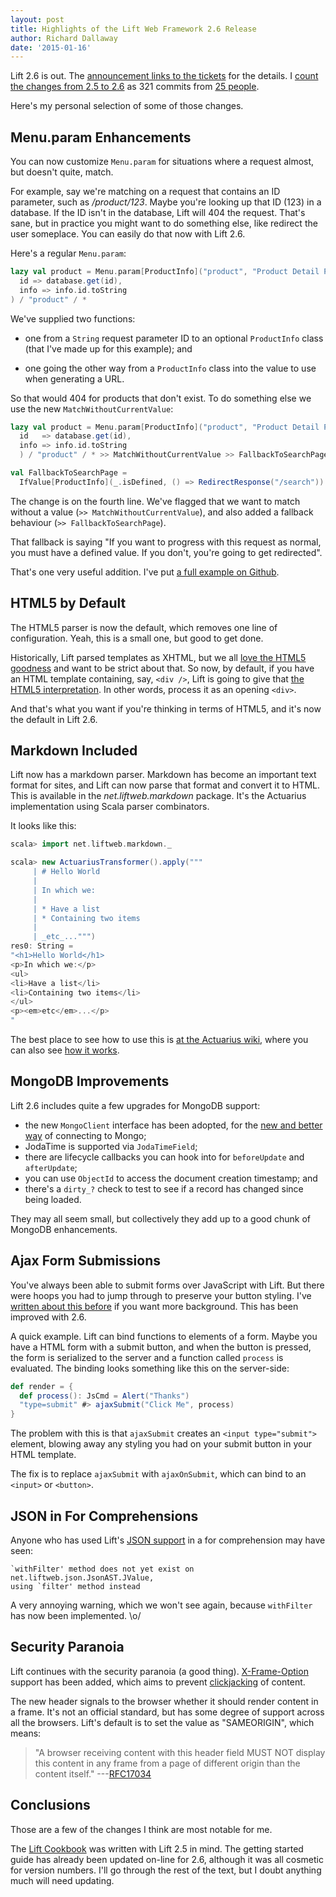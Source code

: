 ```yaml
---
layout: post
title: Highlights of the Lift Web Framework 2.6 Release
author: Richard Dallaway
date: '2015-01-16'
---
```


Lift 2.6 is out. The [announcement links to the tickets](http://liftweb.net/26) for the details. I [count the changes from 2.5 to 2.6](https://gist.github.com/d6y/942d0780f9a166eea887) as 321 commits from [25 people](https://gist.github.com/d6y/9a9bed8d3eaab641af87).

Here's my personal selection of some of those changes.

<!-- break -->

## Menu.param Enhancements

You can now customize `Menu.param` for situations where a request almost, but doesn't quite, match.

For example, say we're matching on a request that contains an ID parameter, such as _/product/123_. Maybe you're looking up that ID (123) in a database. If the ID isn't in the database, Lift will 404 the request. That's sane, but in practice you might want to do something else, like redirect the user someplace. You can easily do that now with Lift 2.6.

Here's a regular `Menu.param`:

~~~ scala
lazy val product = Menu.param[ProductInfo]("product", "Product Detail Page",
  id => database.get(id),
  info => info.id.toString
) / "product" / *
~~~

We've supplied two functions:

- one from a `String` request parameter ID to an optional `ProductInfo` class (that I've made up for this example); and

- one going the other way from a `ProductInfo` class into the value to use when generating a URL.

So that would 404 for products that don't exist. To do something else we use the new `MatchWithoutCurrentValue`:

~~~ scala
lazy val product = Menu.param[ProductInfo]("product", "Product Detail Page",
  id   => database.get(id),
  info => info.id.toString
  ) / "product" / * >> MatchWithoutCurrentValue >> FallbackToSearchPage

val FallbackToSearchPage =
  IfValue[ProductInfo](_.isDefined, () => RedirectResponse("/search"))
~~~

The change is on the fourth line. We've flagged that we want to match without a value (`>> MatchWithoutCurrentValue`), and also added a fallback behaviour (`>> FallbackToSearchPage`).

That fallback is saying "If you want to progress with this request as normal, you must have a defined value. If you don't, you're going to get redirected".

That's one very useful addition. I've put [a full example on Github](https://github.com/d6y/MatchWithoutCurrentValueExample).


## HTML5 by Default

The HTML5 parser is now the default, which removes one line of configuration. Yeah, this is a small one, but good to get done.

Historically, Lift parsed templates as XHTML, but we all [love the HTML5 goodness](http://html5shirt.com/) and want to be strict about that. So now, by default, if you have an HTML template containing, say, `<div />`, Lift is going to give that [the HTML5 interpretation](http://stackoverflow.com/questions/3558119/are-self-closing-tags-valid-in-html5). In other words, process it as an opening `<div>`.

And that's what you want if you're thinking in terms of HTML5, and it's now the default in Lift 2.6.


## Markdown Included

Lift now has a markdown parser. Markdown has become an important text format for sites, and Lift can now parse that format and convert it to HTML.  This is available in the _net.liftweb.markdown_ package. It's the Actuarius implementation using Scala parser combinators.

It looks like this:

~~~ scala
scala> import net.liftweb.markdown._

scala> new ActuariusTransformer().apply("""
     | # Hello World
     |
     | In which we:
     |
     | * Have a list
     | * Containing two items
     |
     | _etc_...""")
res0: String =
"<h1>Hello World</h1>
<p>In which we:</p>
<ul>
<li>Have a list</li>
<li>Containing two items</li>
</ul>
<p><em>etc</em>...</p>
"
~~~

The best place to see how to use this is [at the Actuarius wiki](https://github.com/chenkelmann/actuarius/wiki/How-To-Use-Actuarius), where you can also see [how it works](https://github.com/chenkelmann/actuarius/wiki/How-Actuarius-Works-Under-The-Hood).


## MongoDB Improvements

Lift 2.6 includes quite a few upgrades for MongoDB support:

- the new `MongoClient` interface has been adopted, for the [new and better way](http://mongodb.github.io/node-mongodb-native/driver-articles/mongoclient.html) of connecting to Mongo;
- JodaTime is supported via `JodaTimeField`;
- there are lifecycle callbacks you can hook into for `beforeUpdate` and `afterUpdate`;
- you can use `ObjectId` to access the document creation timestamp; and
- there's a `dirty_?` check to test to see if a record has changed since being loaded.

They may all seem small, but collectively they add up to a good chunk of MongoDB enhancements.


## Ajax Form Submissions

You've always been able to submit forms over JavaScript with Lift. But there were hoops you had to jump through to preserve your button styling. I've [written about this before](http://chimera.labs.oreilly.com/books/1234000000030/ch03.html#_see_also_24) if you want more background. This has been improved with 2.6.

A quick example. Lift can bind functions to elements of a form.  Maybe you have a HTML form with a submit button, and when the button is pressed, the form is serialized to the server and a function called `process` is evaluated. The binding looks something like this on the server-side:

~~~ scala
def render = {
  def process(): JsCmd = Alert("Thanks")
  "type=submit" #> ajaxSubmit("Click Me", process)
}
~~~

The problem with this is that `ajaxSubmit` creates an `<input type="submit">` element, blowing away any styling you had on your submit button in your HTML template.

The fix is to replace `ajaxSubmit` with `ajaxOnSubmit`, which can bind to an `<input>` or `<button>`.


## JSON in For Comprehensions

Anyone who has used Lift's [JSON support](https://github.com/lift/lift/tree/master/framework/lift-base/lift-json/) in a for comprehension may have seen:

    `withFilter' method does not yet exist on net.liftweb.json.JsonAST.JValue,
    using `filter' method instead

A very annoying warning, which we won't see again, because `withFilter` has now been implemented. \o/


## Security Paranoia

Lift continues with the security paranoia (a good thing). [X-Frame-Option](https://developer.mozilla.org/en-US/docs/Web/HTTP/X-Frame-Options) support has been added, which aims to prevent [clickjacking](http://en.wikipedia.org/wiki/Clickjacking) of content.

The new header signals to the browser whether it should render content in a frame. It's not an official standard, but has some degree of support across all the browsers.  Lift's default is to set the value as "SAMEORIGIN", which means:

> "A browser receiving content with this header field MUST NOT
      display this content in any frame from a page of different origin
      than the content itself." ---[RFC17034](http://tools.ietf.org/html/rfc7034)


## Conclusions

Those are a few of the changes I think are most notable for me.

The [Lift Cookbook](http://chimera.labs.oreilly.com/books/1234000000030) was written with Lift 2.5 in mind. The getting started guide has already been updated on-line for 2.6, although it was all cosmetic for version numbers. I'll go through the rest of the text, but I doubt anything much will need updating.
